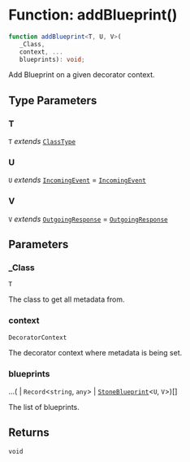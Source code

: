 # Function: addBlueprint()

```ts
function addBlueprint<T, U, V>(
   _Class, 
   context, ...
   blueprints): void;
```

Add Blueprint on a given decorator context.

## Type Parameters

### T

`T` *extends* [`ClassType`](../../../declarations/type-aliases/ClassType.md)

### U

`U` *extends* [`IncomingEvent`](../../../events/IncomingEvent/classes/IncomingEvent.md) = [`IncomingEvent`](../../../events/IncomingEvent/classes/IncomingEvent.md)

### V

`V` *extends* [`OutgoingResponse`](../../../events/OutgoingResponse/classes/OutgoingResponse.md) = [`OutgoingResponse`](../../../events/OutgoingResponse/classes/OutgoingResponse.md)

## Parameters

### \_Class

`T`

The class to get all metadata from.

### context

`DecoratorContext`

The decorator context where metadata is being set.

### blueprints

...(
  \| `Record`\<`string`, `any`\>
  \| [`StoneBlueprint`](../../../options/StoneBlueprint/interfaces/StoneBlueprint.md)\<`U`, `V`\>)[]

The list of blueprints.

## Returns

`void`
